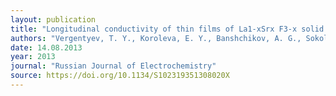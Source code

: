 ```yaml
---
layout: publication
title: "Longitudinal conductivity of thin films of La1-xSrx F3-x solid solutions on glass ceramics"
authors: "Vergentyev, T. Y., Koroleva, E. Y., Banshchikov, A. G., Sokolov, N. S., & Chibisov, A. G."
date: 14.08.2013
year: 2013
journal: "Russian Journal of Electrochemistry"
source: https://doi.org/10.1134/S102319351308020X
---
```

